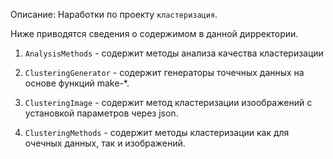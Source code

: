 
Описание:
	Наработки по проекту `кластеризация`.
	
Ниже приводятся сведения о содержимом в данной дирректории.

1. `AnalysisMethods` - содержит методы анализа качества кластеризации

2. `ClusteringGenerator` - содержит генераторы точечных данных на основе функций make-*.

3. `ClusteringImage` - содержит метод кластеризации изоображений с установкой параметров через json.

4. `ClusteringMethods` - содержит методы кластеризации как для очечных данных, так и изображений.
